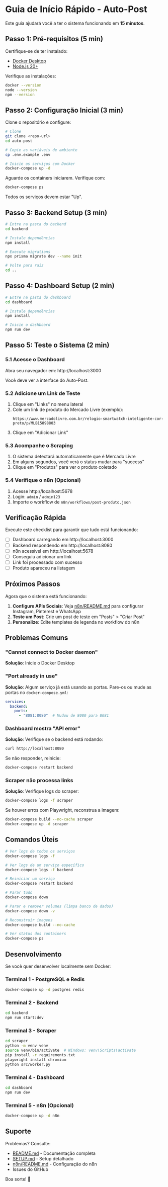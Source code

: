 # Guia de Início Rápido - Auto-Post

Este guia ajudará você a ter o sistema funcionando em **15 minutos**.

## Passo 1: Pré-requisitos (5 min)

Certifique-se de ter instalado:

- [Docker Desktop](https://www.docker.com/products/docker-desktop/)
- [Node.js 20+](https://nodejs.org/)

Verifique as instalações:

```bash
docker --version
node --version
npm --version
```

## Passo 2: Configuração Inicial (3 min)

Clone o repositório e configure:

```bash
# Clone
git clone <repo-url>
cd auto-post

# Copie as variáveis de ambiente
cp .env.example .env

# Inicie os serviços com Docker
docker-compose up -d
```

Aguarde os containers iniciarem. Verifique com:

```bash
docker-compose ps
```

Todos os serviços devem estar "Up".

## Passo 3: Backend Setup (3 min)

```bash
# Entre na pasta do backend
cd backend

# Instale dependências
npm install

# Execute migrations
npx prisma migrate dev --name init

# Volte para raiz
cd ..
```

## Passo 4: Dashboard Setup (2 min)

```bash
# Entre na pasta do dashboard
cd dashboard

# Instale dependências
npm install

# Inicie o dashboard
npm run dev
```

## Passo 5: Teste o Sistema (2 min)

### 5.1 Acesse o Dashboard

Abra seu navegador em: http://localhost:3000

Você deve ver a interface do Auto-Post.

### 5.2 Adicione um Link de Teste

1. Clique em "Links" no menu lateral
2. Cole um link de produto do Mercado Livre (exemplo):
   ```
   https://www.mercadolivre.com.br/relogio-smartwatch-inteligente-cor-preto/p/MLB15898803
   ```
3. Clique em "Adicionar Link"

### 5.3 Acompanhe o Scraping

1. O sistema detectará automaticamente que é Mercado Livre
2. Em alguns segundos, você verá o status mudar para "success"
3. Clique em "Produtos" para ver o produto coletado

### 5.4 Verifique o n8n (Opcional)

1. Acesse http://localhost:5678
2. Login: `admin` / `admin123`
3. Importe o workflow de `n8n/workflows/post-produto.json`

## Verificação Rápida

Execute este checklist para garantir que tudo está funcionando:

- [ ] Dashboard carregando em http://localhost:3000
- [ ] Backend respondendo em http://localhost:8080
- [ ] n8n acessível em http://localhost:5678
- [ ] Conseguiu adicionar um link
- [ ] Link foi processado com sucesso
- [ ] Produto apareceu na listagem

## Próximos Passos

Agora que o sistema está funcionando:

1. **Configure APIs Sociais**: Veja [n8n/README.md](n8n/README.md) para configurar Instagram, Pinterest e WhatsApp
2. **Teste um Post**: Crie um post de teste em "Posts" > "Criar Post"
3. **Personalize**: Edite templates de legenda no workflow do n8n

## Problemas Comuns

### "Cannot connect to Docker daemon"

**Solução**: Inicie o Docker Desktop

### "Port already in use"

**Solução**: Algum serviço já está usando as portas. Pare-os ou mude as portas no `docker-compose.yml`:

```yaml
services:
  backend:
    ports:
      - "8081:8080"  # Mudou de 8080 para 8081
```

### Dashboard mostra "API error"

**Solução**: Verifique se o backend está rodando:

```bash
curl http://localhost:8080
```

Se não responder, reinicie:

```bash
docker-compose restart backend
```

### Scraper não processa links

**Solução**: Verifique logs do scraper:

```bash
docker-compose logs -f scraper
```

Se houver erros com Playwright, reconstrua a imagem:

```bash
docker-compose build --no-cache scraper
docker-compose up -d scraper
```

## Comandos Úteis

```bash
# Ver logs de todos os serviços
docker-compose logs -f

# Ver logs de um serviço específico
docker-compose logs -f backend

# Reiniciar um serviço
docker-compose restart backend

# Parar tudo
docker-compose down

# Parar e remover volumes (limpa banco de dados)
docker-compose down -v

# Reconstruir imagens
docker-compose build --no-cache

# Ver status dos containers
docker-compose ps
```

## Desenvolvimento

Se você quer desenvolver localmente sem Docker:

### Terminal 1 - PostgreSQL e Redis

```bash
docker-compose up -d postgres redis
```

### Terminal 2 - Backend

```bash
cd backend
npm run start:dev
```

### Terminal 3 - Scraper

```bash
cd scraper
python -m venv venv
source venv/bin/activate  # Windows: venv\Scripts\activate
pip install -r requirements.txt
playwright install chromium
python src/worker.py
```

### Terminal 4 - Dashboard

```bash
cd dashboard
npm run dev
```

### Terminal 5 - n8n (Opcional)

```bash
docker-compose up -d n8n
```

## Suporte

Problemas? Consulte:

- [README.md](README.md) - Documentação completa
- [SETUP.md](SETUP.md) - Setup detalhado
- [n8n/README.md](n8n/README.md) - Configuração do n8n
- Issues do GitHub

Boa sorte! 🚀
